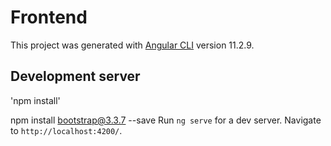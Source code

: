 # Frontend

This project was generated with [Angular CLI](https://github.com/angular/angular-cli) version 11.2.9.

## Development server

'npm install'

npm install bootstrap@3.3.7 --save
Run `ng serve` for a dev server. Navigate to `http://localhost:4200/`.
